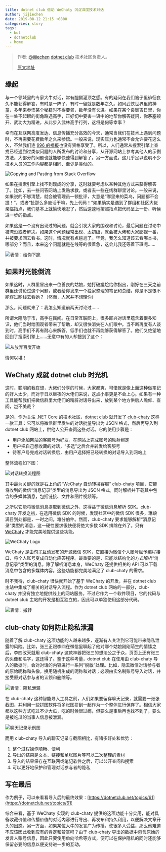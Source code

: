 ```yaml
---
title: dotnet club 借助 WeChaty 沉淀深度技术对话
author: jijiechen
date: 2019-08-12 21:15 +0800
categories: story
tags:
  - bot
  - dotnetclub
  - home
---
```


> 作者: [@jijiechen](https://github.com/jijiechen) [dotnet club](https://dotnetclub.net) 技术社区负责人。
>  
> [原文地址](https://blog.jijiechen.com/post/dotnet-club-use-wechaty-to-useful-wechat-chat-history/)

## 缘起

与一个领域里的专家大牛对话，常有醍醐灌顶之感。有的疑问在我们脑子里徘徊良久不能获得解答，有时是一阵子，有时一留就是数年之久。如同武侠世界里的神童，多年来参悟某个秘籍时不得要领，数年没有长进。如果在某个良辰吉日里，你在一处不起眼的街角路遇高手，正好切中要害一语中的地帮你解答疑问，你茅塞顿开、武功大为精进，从此步入武林高手行列，这将是何等幸事？

<!--more-->

幸而在互联网高度发达、信息传播充分高效的今天，通常当我们在技术上遇到问题时，不再需要花费数年之久来参悟。一般来说，现实压力也通常不会允许要花这么久，不然我们连 [996 的福报](https://github.com/996icu/996.ICU)也没有资格享受了。所以，人们通常从搜索引擎上查找已经遇到过类似问题的人所发布的讨论和分享，从开源网站上参考其他人的示例方法，大部分的问题也就能够快速得到解答了。另一方面说，这几乎足以说明不少技术人员的工作内容都是相同、至少是类似的。

![Copying and Pasting from Stack Overflow](/assets/2019/dotnetclub-chaty/copy-paste-from-so.jpg)

如果在搜索引擎上找不到现成的分享，这时就要考虑以某种其他方式来获得解答了。比如，去一些问答网站上发贴求救，或者去一些在线群聊里讨论。一般来说，如果说的不够清楚，就会被管理员一顿批评，大意是“哪里来的菜鸟，问题都不会提！”，或者“扯那么多废话干嘛，先上代码！”如果确实是遇到了群组和社区大佬亲临指点，我们基本上就愉快地忍了，然后速速地按照指点把代码呈上一份、听候进一步的指点。

如果这是一个没有出现过的问题，就会引发大家的围观和讨论，最后问题在讨论中被淹没或者解决。如果这个问题经常出现、太初级，就会被大佬和大家鄙视一番，并被要求回去看书。这时，情况就有点尴尬了。毕竟，我怎么知道该去看哪本书，哪部分？而且，本来这个问题就是在线等的很着急，这会儿我还等着下班呢……

![表情：给你下跪](/assets/2019/dotnetclub-chaty/on-my-knees.jpg)

## 如果时光能倒流

如果这时，人群里冒出来一位善良的姑娘，她打破尴尬给你指出，刚好在三天之前群里还讨论过这个问题，或者给你发来一个独家整理的笔记和总结，你是不是恨不能穿过网线去看她？（然而，人家并不想理你）

那么，问题就来了：我怎么知道前两天讨论过……

所谓大隐隐于市，高手在民间。在日常互联网上，很多即兴对话里蕴含着很多知识，他们当时给围观者带来了帮助，却又很快消失在人们眼中。当不断再度有人谈到时，高手们不再有耐心来解答，低手们也就不再能够获得解答了。他们又绝望地回到了搜索引擎上……无意中有的人却搜到了这个：

![从放弃百度开始](/assets/2019/dotnetclub-chaty/quit-baidu.png)

情何以堪！

## WeChaty 成就 dotnet club 时光机

这时，聪明的我在想，大佬们分享的时候，大家都爽，可惜就是像上面这种做笔记的好人太少，而对于日以继夜的大佬们来说，这点小事更是不会上心。如果有一种工具能帮我们把微信群里大佬们的精辟对话导出来，放到某个地方供后人瞻仰、查阅，岂不美哉？

是的，作为关注 .NET Core 的技术社区，[dotnet club](https://dotnetclub.net) 就开发了 [club-chaty](https://github.com/dotnetclub-net/club-chaty) 这样一款工具：它可以将微信群里发生的对话批量导出为 JSON 格式，然后再导入到 dotnet club 网站上，供他人公开查阅这些对话。它的使用步骤是：

* 用户添加网站的客服号为好友，在网站上完成账号的映射绑定
* 用户把自己想收藏的对话，“多选”之后合并转发给客服号
* 待客户号完成对话转换后，由用户选择把已经转换的对话导入到网站上

整体流程如下图：

![对话转换流程图](/assets/2019/dotnetclub-chaty/convert-flow-large.jpg)

其中最为关键的就是右上角的“WeChaty 自动转换客服” club-chaty 项目，它能将收到的微信“消息记录”类型的消息导出为 JSON 格式，同时解析并下载其中包含的多媒体消息，包括链接、文件和图片视频等。

之所以它能将微信消息提取到微信之外，这得益于微信消息解析 SDK。club-chaty 开发之初，在选用微信 SDK 的时候，发现社区中的微信 SDK 很多，琳琅满目到处都是，一时之间，难分伯仲。然而，club-chaty 要求能够解析“消息记录”类型的消息，这一硬性要求很快便将绝大多数 SDK 排除在外了。只有 [WeChaty](https://github.com/wechaty/wechaty) 才能完美地提供这些功能。

![WeChaty Logo](/assets/2019/dotnetclub-chaty/wechaty.jpg)

WeChaty 是由[句子互动](https://www.juzi.bot/)发布的开源微信 SDK，它直接为微信个人账号赋予编程接口，将个人账号变成自动化应答程序。最重要的是，它能以结构化的方式解析“消息记录”类型的消息。除了解析消息本身，WeChaty 还提供相关的 API 可以下载消息中包含的多媒体内容。这些功能都完美地满足了 club-chaty 的需求。

时不我待，club-chaty 很快就开始了基于 WeChaty 的开发，并在 dotnet club 主站中集成了相关的对话导入流程。作为 dotnet club 网站的一部分，club-chaty 并没有独立地提供线上的网站服务。不过它作为一个软件项目，它的代码与 dotnet club 主站的开发是相互独立的，因此可以单独使用这部分代码。

![表情：搬转](/assets/2019/dotnetclub-chaty/brick-carrier.jpg)

## club-chaty 如何防止隐私泄漏

随着了解 club-chaty 这项功能的人越来越多，逐渐有人关注到它可能带来隐私泄露的风险。比如，张三正跟李四在微信里聊起了他对哪个姑娘刚刚萌生的情愫之后，李四改天就用 club-chaty 这款神器把张三的想法公之于众，页面上还有张三的头像和名字，这还得了。鉴于这种考量，dotnet club 在使用由 club-chaty 导入的数据时，会对对话的内容进行一系列“脱敏”处理。比如，隐去微信对话参与者的原始昵称和头像，换用随机生成的昵称和对话；必须由实名制账号导入对话，并接受原对话参与者的认领和删除等。

![表情：隐私泄漏](/assets/2019/dotnetclub-chaty/privacy-leak.jpg)

在 club-chaty 这种智能导入工具之前，人们如果要留存聊天记录，就需要一张张截图，并利用一些拼图软件将多张图拼到一起作为一个整体进行保存了。相信大家都以这种方式吃过不少大瓜，吃的时候很过瘾，但要么是事后再也找不到了，要么是被吃瓜的当事人信息被泄漏。

![聊天记录示例图](/assets/2019/dotnetclub-chaty/chat-history.jpg)

而用 club-chaty 导入的聊天记录与截图相比，有诸多好处和优势：

1. 整个过程操作顺畅、便利
2. 导出的结果是文本、链接和单张图片等可以二次整理的素材
3. 导入的结果保存在互联网或笔记软件之后，可以公开查阅和搜索
4. 可以更好地保护和管理对话参与者的隐私

## 写在最后

作为例子，可以来看看导入后的最终效果：[https://dotnetclub.net/topics/61](https://dotnetclub.net/topics/61)

综合来看，基于 WeChaty 实现的 club-chaty 提供的这项功能十分实用，能对具备收藏价值和传播价值的对话内容进行导出、再发布和持久利用，以便解决文章开头的困惑。另一方面，如果某位大牛的发言广为传播，使很多人受益，那么他难道不应该因此收到应有的肯定和赞赏吗？由于 club-chaty 导出的数据中包含原始的发言人账号信息，因此只要使用单向哈希等方式，便可以在保护隐私的同时还能够保留必要的信息以便支持进一步的互动。
